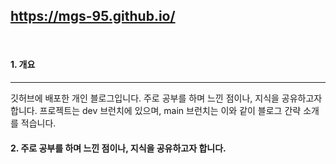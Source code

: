 ## https://mgs-95.github.io/

<br>

#### 1. 개요

<hr>

깃허브에 배포한 개인 블로그입니다.
주로 공부를 하며 느낀 점이나, 지식을 공유하고자 합니다.
프로젝트는 dev 브런치에 있으며, main 브런치는 이와 같이 블로그 간략 소개를 적습니다.

#### 2. 주로 공부를 하며 느낀 점이나, 지식을 공유하고자 합니다.



